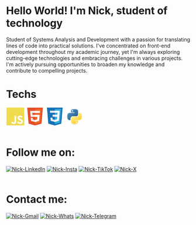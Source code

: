 # Hello World! I'm Nick, student of technology
Student of Systems Analysis and Development with a passion for translating lines of code into practical solutions. I've concentrated on front-end development throughout my academic journey, yet I'm always exploring cutting-edge technologies and embracing challenges in various projects. I'm actively pursuing opportunities to broaden my knowledge and contribute to compelling projects.


# Techs
<div>
<img align="center" alt="Nick-Js" height="50" width="50" src="https://raw.githubusercontent.com/devicons/devicon/master/icons/javascript/javascript-plain.svg">
<img align="center" alt="Nick-HTML" height="50" width="50" src="https://raw.githubusercontent.com/devicons/devicon/master/icons/html5/html5-original.svg">
<img align="center" alt="Nick-CSS" height="50" width="50" src="https://raw.githubusercontent.com/devicons/devicon/master/icons/css3/css3-original.svg">
<img align="center" alt="Nick-Python" height="50" width="50" src="https://raw.githubusercontent.com/devicons/devicon/master/icons/python/python-original.svg">
</div>

<br>

# Follow me on:
<div>
<a href="https://www.linkedin.com/in/nicole-ara%C3%BAjo-58b45822a?utm_source=share&utm_campaign=share_via&utm_content=profile&utm_medium=android_app" target="_blank"><img align="center" alt="Nick-LinkedIn" height="30" width="110" src="https://img.shields.io/badge/linkedin-%230077B5.svg?style=for-the-badge&logo=linkedin&logoColor=white" target="_blank"></a>
<a href="https://www.instagram.com/nicnixy?igsh=dWx2aDF0NWtkanpr" target="_blank"> <img align="center" alt="Nick-Insta" height="30" width="115" src="https://img.shields.io/badge/Instagram-%23E4405F.svg?style=for-the-badge&logo=Instagram&logoColor=white" target="_blank"></a>
<a href="https://www.tiktok.com/@nicnixy?_t=8iVaxlrRt3N&_r=1" target="_blank"> <img align="center" alt="Nick-TikTok" height="30" width="100" src="https://img.shields.io/badge/TikTok-%23000000.svg?style=for-the-badge&logo=TikTok&logoColor=white" target="_blank"></a>
<a href="https://x.com/nicnixy?t=HaivufB_2lA1s-__0xQEtA&s=09" target="_blank"><img align="center" alt="Nick-X" height="30" width="50" src="https://img.shields.io/badge/X-%23000000.svg?style=for-the-badge&logo=X&logoColor=white" target="_blank"></a>
</div>

<br>

# Contact me:
<div>
<a href="mailto:nicolearaujovi@gmail.com" target="_blank"><img align="center" alt="Nick-Gmail" height="30" width="80" src="https://img.shields.io/badge/Gmail-D14836?style=for-the-badge&logo=gmail&logoColor=white" target="_blank"></a>
<a href="https://wa.me/5598982150518" target="_blank"><img align="center" alt="Nick-Whats" height="30" width="110" src="https://img.shields.io/badge/WhatsApp-25D366?style=for-the-badge&logo=whatsapp&logoColor=white" target="_blank"></a>
<a href="https://t.me/nicnixy" target="_blank"><img align="center" alt="Nick-Telegram" height="30" width="110" src="https://img.shields.io/badge/Telegram-2CA5E0?style=for-the-badge&logo=telegram&logoColor=white"target="_blank"></a>
</div>
